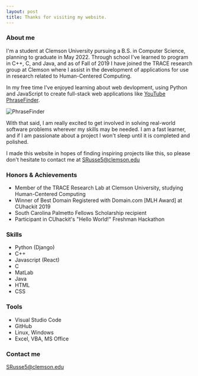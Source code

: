 ```yaml
---
layout: post
title: Thanks for visiting my website.
---
```

### About me

I'm a student at Clemson University pursuing a B.S. in Computer Science, planning to graduate in May 2022. Through school I've learned to program in C++, C, and Java, and as of Fall of 2019 I have joined the TRACE research group at Clemson where I assist in the development of applications for use in research related to Human-Centered Computing. 

In my free time I've enjoyed learning about web devlopment, using Python and JavaScript to create full-stack web applications like [YouTube PhraseFinder](https://github.com/StphnRssll/PhraseFinder).

![PhraseFinder](https://camo.githubusercontent.com/4fc1166feebff544d084962f2c7ceee748537e6b/68747470733a2f2f692e6962622e636f2f514d4d5a377a732f726573756c74732e706e67 "YouTube PhraseFinder")


With that said, I am really excited to get involved in solving real-world software problems wherever my skills may be needed. I am a fast learner, and if I am passionate about a project I won't sleep until it is completed and polished. 

I made this website in hopes of finding inspiring projects like this, so please don't hesitate to contact me at [SRusse5@clemson.edu](mailto:SRusse5@clemson.edu)

### Honors & Achievements

- Member of the TRACE Research Lab at Clemson University, studying Human-Centered Computing
- Winner of Best Domain Registered with Domain.com [MLH Award] at CUhackit 2019
- South Carolina Palmetto Fellows Scholarship recipient
- Participant in CUhackit's "Hello World!" Freshman Hackathon

### Skills
- Python (Django)
- C++
- Javascript (React)
- C
- MatLab
- Java
- HTML
- CSS

### Tools
- Visual Studio Code
- GitHub
- Linux, Windows
- Excel, VBA, MS Office

### Contact me

[SRusse5@clemson.edu](mailto:SRusse5@clemson.edu)
